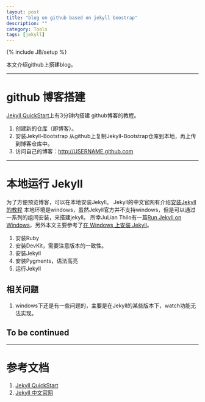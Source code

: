 ```yaml
---
layout: post
title: "blog on github based on jekyll boostrap"
description: ""
category: Tools
tags: [jekyll]
---
```

{% include JB/setup %}

本文介绍github上搭建blog。

---
# github 博客搭建

[Jekyll QuickStart](http://jekyllbootstrap.com/usage/jekyll-quick-start.html)上有3分钟内搭建
github博客的教程。

1. 创建新的仓库（即博客）。
2. 安装Jekyll-Bootstrap
	从github上复制Jekyll-Bootstrap仓库到本地，再上传到博客仓库中。
3. 访问自己的博客：http://USERNAME.github.com

---
# 本地运行 Jekyll

为了方便预览博客，可以在本地安装Jekyll。
Jekyll的中文官网有介绍[安装Jekyll的教程](http://jekyllcn.com/docs/installation/)
本地环境是windows，虽然Jekyll官方并不支持windows，但是可以通过一系列的组间安装，来搭建jekyll。
所幸JuLian Thilo有一篇[Run Jekyll on Windows](http://jekyll-windows.juthilo.com/)，另外本文主要参考了[在 Windows 上安装 Jekyll](http://cn.yizeng.me/2013/05/10/setup-jekyll-on-windows/)。

1. 安装Ruby
2. 安装DevKit，需要注意版本的一致性。
3. 安装Jekyll
4. 安装Pygments，语法高亮
5. 运行Jekyll


## 相关问题
1. windows下还是有一些问题的，主要是在Jekyll的某些版本下，watch功能无法实现。


## To be continued







---

# 参考文档
1. [Jekyll QuickStart](http://jekyllbootstrap.com/usage/jekyll-quick-start.html)
2. [Jekyll 中文官网](http://jekyllcn.com/)
